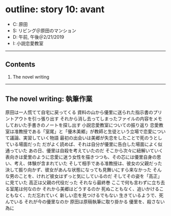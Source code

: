 # outline: story 10: avant

- C: 原田
- S: リビング＠原田のマンション
- D: 午前, 午後＠2/21/2019
- I: 小説恋愛教室

---

## Contents

1. The novel writing

---

## The novel writing: 執筆作業

原田は一人慌てて自宅に戻ってくる
資料の山から優里に送られた指示書のプリントアウトを引っ張り出す
それから消し去ってしまったファイルの内容をメモしておいた手書きのノートを探し出す
小説恋愛教室についての振り返り
恋愛教室は准教授である「室尾」と「優木美郷」が教師と生徒という立場で恋愛について議論、実習していく物語
最初の出会いは美郷が失恋をしたことで死のうとしている場面だった
だがよく読めば、それは自分が優里に告白した場面によく似通っていた
あの日、優里は自殺を考えていたのだ
そこから次々に紐解いていく
表向きは愛里のように恋愛に迷う女性を描きつつも、その芯には優里自身の思い、考え、体験が含まれていた
そして相手である准教授は、彼女の父親だった
決して振り向かず、彼女があんな状態になっても見舞いにすら来なかった
そんな男のことを、けれど彼女はずっと気にしているのだ
そしてその姿を「高正」に見ていた
高正は父親の代役だった
それなら最終巻
ここで何も言わずに立ち去る室尾は何なのか
それから美郷はどうするのか
死ぬこともなく、追いかけることもなく、ただ忘れていく
新しい恋を見つけるでもない
生きているようで、死んでいる
それが今の優里なのか
原田は原稿執筆に取り掛かる
優里を、殺さない為に
